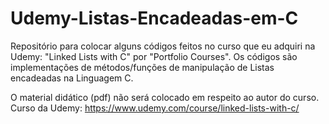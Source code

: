 # Udemy-Listas-Encadeadas-em-C
Repositório para colocar alguns códigos feitos no curso que eu adquiri na Udemy: "Linked Lists with C" por "Portfolio Courses".
Os códigos são implementações de métodos/funções de manipulação de Listas encadeadas na Linguagem C.

O material didático (pdf) não será colocado em respeito ao autor do curso.
Curso da Udemy: https://www.udemy.com/course/linked-lists-with-c/
